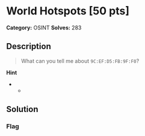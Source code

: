 # World Hotspots [50 pts]

**Category:** OSINT
**Solves:** 283

## Description
>What can you tell me about <code>9C:EF:D5:FB:9F:F0</code>?

**Hint**
* -

## Solution

### Flag

